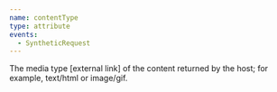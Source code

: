 ```yaml
---
name: contentType
type: attribute
events:
  - SyntheticRequest
---
```


The media type \[external link\] of the content returned by the host; for example, text/html or image/gif.